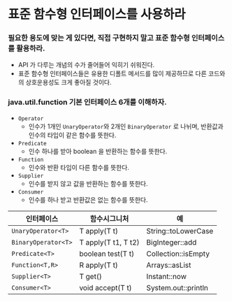 # 표준 함수형 인터페이스를 사용하라

### 필요한 용도에 맞는 게 있다면, 직접 구현하지 말고 표준 함수형 인터페이스를 활용하라.
* API 가 다루는 개념의 수가 줄어들어 익히기 쉬워진다.
* 표준 함수형 인터페이스들은 유용한 디폴트 메서드를 많이 제공하므로 다른 코드와의 상호운용성도 크게 좋아질 것이다.
####

### java.util.function 기본 인터페이스 6개를 이해하자.
* `Operator`
  * 인수가 1개인 `UnaryOperator`와 2개인 `BinaryOperator` 로 나뉘며, 
    반환값과 인수의 타입이 같은 함수를 뜻한다.
* `Predicate`
  * 인수 하나를 받아 boolean 을 반환하는 함수를 뜻한다.
* `Function`
  * 인수와 반환 타입이 다른 함수를 뜻한다.
* `Supplier`
  * 인수를 받지 않고 값을 반환하는 함수를 뜻한다.
* `Consumer`
  * 인수를 하나 받고 반환값은 없는 함수를 뜻한다.

|인터페이스|함수시그니처|예|
|--------|--------|-----|
|`UnaryOperator<T>`|T apply(T t)|String::toLowerCase|
|`BinaryOperator<T>`|T apply(T t1, T t2)|BigInteger::add|
|`Predicate<T>`|boolean test(T t)|Collection::isEmpty|
|`Function<T,R>`|R apply(T t)|Arrays::asList|
|`Supplier<T>`|T get()|Instant::now|
|`Consumer<T>`|void accept(T t)|System.out::println|